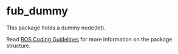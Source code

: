 # fub_dummy

This package holds a dummy node(let).

Read [ROS Coding Guidelines](https://git.imp.fu-berlin.de/autoauto/fub_roscar/wikis/ROS_coding_guidelines)
for more information on the package structure.
